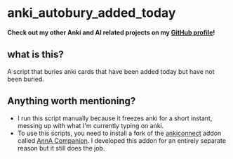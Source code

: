 # anki_autobury_added_today 

**Check out my other Anki and AI related projects on my [GitHub profile](https://github.com/thiswillbeyourgithub)!**

## what is this?
A script that buries anki cards that have been added today but have not been buried.

## Anything worth mentioning?
* I run this script manually because it freezes anki for a short instant, messing up with what I'm currently typing on anki.
* To use this scripts, you need to install a fork of the [ankiconnect](https://ankiweb.net/shared/info/2055492159) addon called [AnnA Companion](https://ankiweb.net/shared/info/447942356). I developed this addon for an entirely separate reason but it still does the job.

